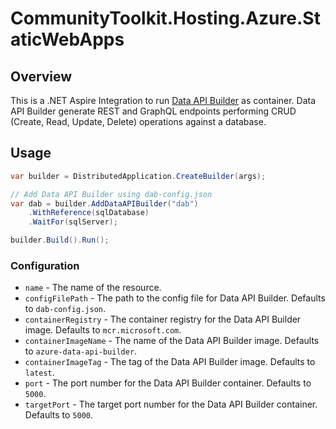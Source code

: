 # CommunityToolkit.Hosting.Azure.StaticWebApps

## Overview

This is a .NET Aspire Integration to run [Data API Builder](https://learn.microsoft.com/azure/data-api-builder/overview) as container. Data API Builder generate REST and GraphQL endpoints performing CRUD (Create, Read, Update, Delete) operations against a database. 

## Usage

```csharp
var builder = DistributedApplication.CreateBuilder(args);

// Add Data API Builder using dab-config.json 
var dab = builder.AddDataAPIBuilder("dab")
    .WithReference(sqlDatabase)
    .WaitFor(sqlServer);

builder.Build().Run();
```

### Configuration

- `name` - The name of the resource.
- `configFilePath` - The path to the config file for Data API Builder. Defaults to `dab-config.json`.
- `containerRegistry` - The container registry for the Data API Builder image. Defaults to `mcr.microsoft.com`.
- `containerImageName` - The name of the Data API Builder image. Defaults to `azure-data-api-builder`.
- `containerImageTag` - The tag of the Data API Builder image. Defaults to `latest`.
- `port` - The port number for the Data API Builder container. Defaults to `5000`.
- `targetPort` - The target port number for the Data API Builder container. Defaults to `5000`.
